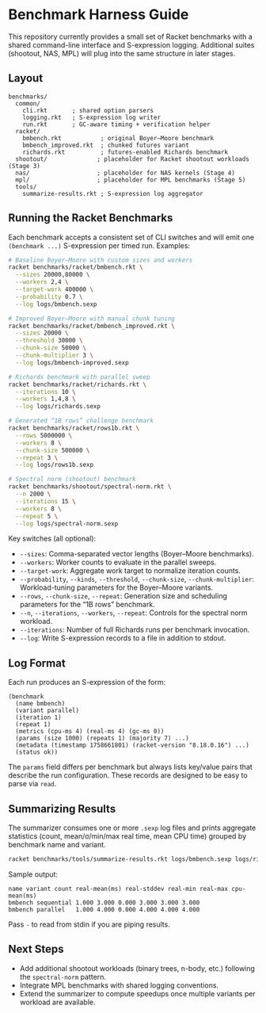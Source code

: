 # Benchmark Harness Guide

This repository currently provides a small set of Racket benchmarks with a shared command-line interface and S-expression logging. Additional suites (shootout, NAS, MPL) will plug into the same structure in later stages.

## Layout

```
benchmarks/
  common/
    cli.rkt       ; shared option parsers
    logging.rkt   ; S-expression log writer
    run.rkt       ; GC-aware timing + verification helper
  racket/
    bmbench.rkt           ; original Boyer–Moore benchmark
    bmbench_improved.rkt  ; chunked futures variant
    richards.rkt          ; futures-enabled Richards benchmark
  shootout/              ; placeholder for Racket shootout workloads (Stage 3)
  nas/                   ; placeholder for NAS kernels (Stage 4)
  mpl/                   ; placeholder for MPL benchmarks (Stage 5)
  tools/
    summarize-results.rkt ; S-expression log aggregator
```

## Running the Racket Benchmarks

Each benchmark accepts a consistent set of CLI switches and will emit one `(benchmark ...)` S-expression per timed run. Examples:

```bash
# Baseline Boyer–Moore with custom sizes and workers
racket benchmarks/racket/bmbench.rkt \
  --sizes 20000,80000 \
  --workers 2,4 \
  --target-work 400000 \
  --probability 0.7 \
  --log logs/bmbench.sexp

# Improved Boyer–Moore with manual chunk tuning
racket benchmarks/racket/bmbench_improved.rkt \
  --sizes 20000 \
  --threshold 30000 \
  --chunk-size 50000 \
  --chunk-multiplier 3 \
  --log logs/bmbench-improved.sexp

# Richards benchmark with parallel sweep
racket benchmarks/racket/richards.rkt \
  --iterations 10 \
  --workers 1,4,8 \
  --log logs/richards.sexp

# Generated “1B rows” challenge benchmark
racket benchmarks/racket/rows1b.rkt \
  --rows 5000000 \
  --workers 8 \
  --chunk-size 500000 \
  --repeat 3 \
  --log logs/rows1b.sexp

# Spectral norm (shootout) benchmark
racket benchmarks/shootout/spectral-norm.rkt \
  --n 2000 \
  --iterations 15 \
  --workers 8 \
  --repeat 5 \
  --log logs/spectral-norm.sexp

```

Key switches (all optional):

- `--sizes`: Comma-separated vector lengths (Boyer–Moore benchmarks).
- `--workers`: Worker counts to evaluate in the parallel sweeps.
- `--target-work`: Aggregate work target to normalize iteration counts.
- `--probability`, `--kinds`, `--threshold`, `--chunk-size`, `--chunk-multiplier`: Workload-tuning parameters for the Boyer–Moore variants.
- `--rows`, `--chunk-size`, `--repeat`: Generation size and scheduling parameters for the “1B rows” benchmark.
- `--n`, `--iterations`, `--workers`, `--repeat`: Controls for the spectral norm workload.
- `--iterations`: Number of full Richards runs per benchmark invocation.
- `--log`: Write S-expression records to a file in addition to stdout.

## Log Format

Each run produces an S-expression of the form:

```
(benchmark
  (name bmbench)
  (variant parallel)
  (iteration 1)
  (repeat 1)
  (metrics (cpu-ms 4) (real-ms 4) (gc-ms 0))
  (params (size 1000) (repeats 1) (majority 7) ...)
  (metadata (timestamp 1758661801) (racket-version "8.18.0.16") ...)
  (status ok))
```

The `params` field differs per benchmark but always lists key/value pairs that describe the run configuration. These records are designed to be easy to parse via `read`.

## Summarizing Results

The summarizer consumes one or more `.sexp` log files and prints aggregate statistics (count, mean/σ/min/max real time, mean CPU time) grouped by benchmark name and variant.

```bash
racket benchmarks/tools/summarize-results.rkt logs/bmbench.sexp logs/richards.sexp
```

Sample output:

```
name variant count real-mean(ms) real-stddev real-min real-max cpu-mean(ms)
bmbench sequential 1.000 3.000 0.000 3.000 3.000 3.000
bmbench parallel   1.000 4.000 0.000 4.000 4.000 4.000
```

Pass `-` to read from stdin if you are piping results.

## Next Steps

- Add additional shootout workloads (binary trees, n-body, etc.) following the `spectral-norm` pattern.
- Integrate MPL benchmarks with shared logging conventions.
- Extend the summarizer to compute speedups once multiple variants per workload are available.
